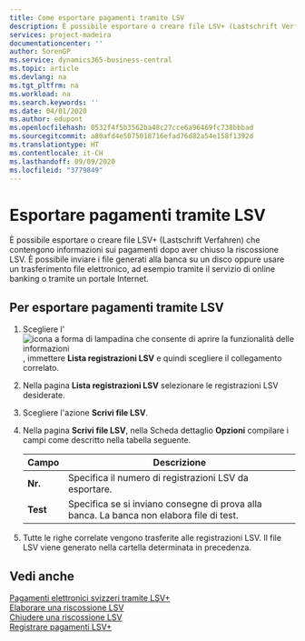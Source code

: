 ```yaml
---
title: Come esportare pagamenti tramite LSV
description: È possibile esportare o creare file LSV+ (Lastschrift Verfahren) che contengono informazioni sui pagamenti dopo aver chiuso la riscossione LSV. È possibile inviare i file generati alla banca su un disco oppure usare un trasferimento file elettronico, ad esempio tramite il servizio di online banking o tramite un portale Internet.
services: project-madeira
documentationcenter: ''
author: SorenGP
ms.service: dynamics365-business-central
ms.topic: article
ms.devlang: na
ms.tgt_pltfrm: na
ms.workload: na
ms.search.keywords: ''
ms.date: 04/01/2020
ms.author: edupont
ms.openlocfilehash: 0532f4f5b3562ba48c27cce6a96469fc738bbbad
ms.sourcegitcommit: a80afd4e5075018716efad76d82a54e158f1392d
ms.translationtype: HT
ms.contentlocale: it-CH
ms.lasthandoff: 09/09/2020
ms.locfileid: "3779849"
---
```

# <a name="export-payments-using-lsv"></a>Esportare pagamenti tramite LSV
È possibile esportare o creare file LSV+ (Lastschrift Verfahren) che contengono informazioni sui pagamenti dopo aver chiuso la riscossione LSV. È possibile inviare i file generati alla banca su un disco oppure usare un trasferimento file elettronico, ad esempio tramite il servizio di online banking o tramite un portale Internet.  

## <a name="to-export-payments-using-lsv"></a>Per esportare pagamenti tramite LSV  

1.  Scegliere l'![icona a forma di lampadina che consente di aprire la funzionalità delle informazioni](../../media/ui-search/search_small.png "Informazioni sull'operazione che si desidera eseguire"), immettere **Lista registrazioni LSV** e quindi scegliere il collegamento correlato.  
2.  Nella pagina **Lista registrazioni LSV** selezionare le registrazioni LSV desiderate.  
3.  Scegliere l'azione **Scrivi file LSV**.  
4.  Nella pagina **Scrivi file LSV**, nella Scheda dettaglio **Opzioni** compilare i campi come descritto nella tabella seguente.  

    |Campo|Descrizione|  
    |---------------------------------|---------------------------------------|  
    |**Nr.**|Specifica il numero di registrazioni LSV da esportare.|  
    |**Test**|Specifica se si inviano consegne di prova alla banca. La banca non elabora file di test.|  

5.  Tutte le righe correlate vengono trasferite alle registrazioni LSV. Il file LSV viene generato nella cartella determinata in precedenza.  

## <a name="see-also"></a>Vedi anche  
 [Pagamenti elettronici svizzeri tramite LSV+](swiss-electronic-payments-using-lsv-.md)   
 [Elaborare una riscossione LSV](how-to-process-an-lsv-collection.md)   
 [Chiudere una riscossione LSV](how-to-close-an-lsv-collection.md)   
 [Registrare pagamenti LSV+](how-to-post-lsv-payments.md)
